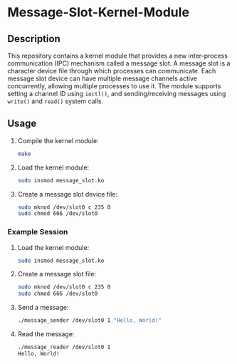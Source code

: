 # Message-Slot-Kernel-Module

## Description
This repository contains a kernel module that provides a new inter-process communication (IPC) mechanism called a message slot. A message slot is a character device file through which processes can communicate. Each message slot device can have multiple message channels active concurrently, allowing multiple processes to use it. The module supports setting a channel ID using `ioctl()`, and sending/receiving messages using `write()` and `read()` system calls.

## Usage
1. Compile the kernel module:
    ```sh
    make
    ```
2.  Load the kernel module:
    ```sh
    sudo insmod message_slot.ko
    ```
3. Create a message slot device file:
    ```sh
    sudo mknod /dev/slot0 c 235 0
    sudo chmod 666 /dev/slot0
    ```

### Example Session
1. Load the kernel module:
    ```sh
    sudo insmod message_slot.ko
    ```
2. Create a message slot file:
    ```sh
    sudo mknod /dev/slot0 c 235 0
    sudo chmod 666 /dev/slot0
    ```
3. Send a message:
    ```sh
    ./message_sender /dev/slot0 1 "Hello, World!"
    ```
4. Read the message:
    ```sh
    ./message_reader /dev/slot0 1
    Hello, World!
    ```
